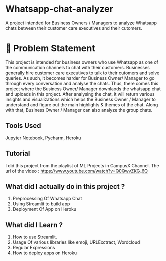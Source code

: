 # Whatsapp-chat-analyzer
A project intended for Business Owners / Managers to analyze Whatsapp chats between their customer care executives and their cutomers.

# 🤝 Problem Statement
This project is intended for business owners who use Whatsapp as one of the communication channels to chat with their customers. Businesses generally hire customer care executives to talk to their cutomers and solve queries. As such, it becomes harder for Business Owner/ Manager to go through every conversation and analyse the chats. Thus, there comes this project where the Business Owner/ Manager downlaods the whatsapp chat and uploads in this project. After analysing the chat, it will return various insights and visualizations which helps the Business Owner / Manager to understand and figure out the main highlights & themes of the chat. Along with that, Business Owner / Manager can also analyze the group chats.

## Tools Used
Jupyter Notebook, Pycharm, Heroku 

## Tutorial
I did this project from the playlist of ML Projects in CampusX Channel. The url of the video : https://www.youtube.com/watch?v=Q0QwvZKG_6Q

## What did I actually do in this project ?
1. Preprocessing Of Whatsapp Chat
2. Using Streamlit to build app
3. Deployment Of App on Heroku

## What did I Learn ?
1. How to use Streamlit.
2. Usage Of various libraries like emoji, URLExctract, Wordcloud
3. Regular Expressions
4. How to deploy apps on Heroku

